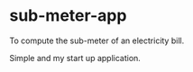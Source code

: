 # sub-meter-app
To compute the sub-meter of an electricity bill.

Simple and my start up application.
